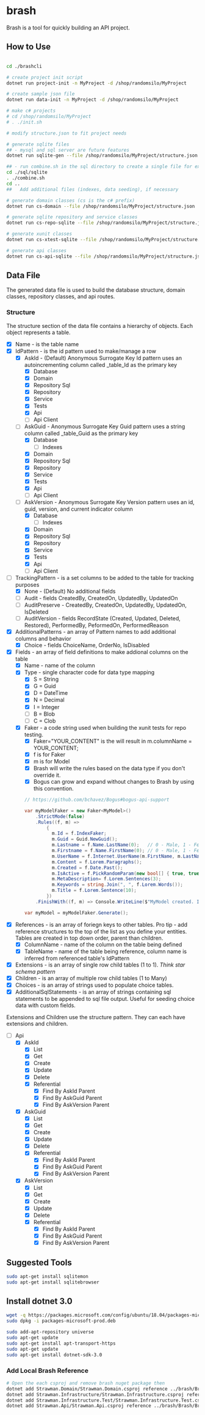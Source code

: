 # brash

Brash is a tool for quickly building an API project.

## How to Use

```bash

cd ./brashcli

# create project init script
dotnet run project-init -n MyProject -d /shop/randomsilo/MyProject

# create sample json file
dotnet run data-init -n MyProject -d /shop/randomsilo/MyProject

# make c# projects
# cd /shop/randomsilo/MyProject
# . ./init.sh

# modify structure.json to fit project needs

# generate sqlite files
## - mysql and sql server are future features
dotnet run sqlite-gen --file /shop/randomsilo/MyProject/structure.json

## - run combine.sh in the sql directory to create a single file for execution
cd ./sql/sqlite
. ./combine.sh
cd ..
##   Add additional files (indexes, data seeding), if necessary

# generate domain classes (cs is the c# prefix)
dotnet run cs-domain --file /shop/randomsilo/MyProject/structure.json

# generate sqlite repository and service classes
dotnet run cs-repo-sqlite --file /shop/randomsilo/MyProject/structure.json

# generate xunit classes
dotnet run cs-xtest-sqlite --file /shop/randomsilo/MyProject/structure.json

# generate api classes
dotnet run cs-api-sqlite --file /shop/randomsilo/MyProject/structure.json

```

## Data File

The generated data file is used to build the database structure, domain classes, repository classes, and api routes.

### Structure

The structure section of the data file contains a hierarchy of objects.
Each object represents a table.

* [x] Name - is the table name
* [x] IdPattern - is the id pattern used to make/manage a row
  * [x] AskId - (Default) Anonymous Surrogate Key Id pattern uses an autoincrementing column called _table_Id as the primary key
    * [x] Database
    * [x] Domain
    * [x] Repository Sql
    * [x] Repository
    * [x] Service
    * [x] Tests
    * [x] Api
    * [ ] Api Client
  * [ ] AskGuid - Anonymous Surrogate Key Guid pattern uses a string column called _table_Guid as the primary key
    * [x] Database
      * [ ] Indexes
    * [x] Domain
    * [x] Repository Sql
    * [x] Repository
    * [x] Service
    * [x] Tests
    * [x] Api
    * [ ] Api Client
  * [ ] AskVersion - Anonymous Surrogate Key Version pattern uses an id, guid, version, and current indicator column
    * [x] Database
      * [ ] Indexes
    * [x] Domain
    * [x] Repository Sql
    * [x] Repository
    * [x] Service
    * [x] Tests
    * [x] Api
    * [ ] Api Client
* [ ] TrackingPattern - is a set columns to be added to the table for tracking purposes
  * [x] None - (Default) No additional fields
  * [ ] Audit - fields CreatedBy, CreatedOn, UpdatedBy, UpdatedOn
  * [ ] AuditPreserve - CreatedBy, CreatedOn, UpdatedBy, UpdatedOn, IsDeleted
  * [ ] AuditVersion - fields RecordState (Created, Updated, Deleted, Restored), PerformedBy, PeformedOn, PerformedReason
* [x] AdditionalPatterns - an array of Pattern names to add additional columns and behavior
  * [x] Choice - fields ChoiceName, OrderNo, IsDisabled
* [x] Fields - an array of field definitions to make addional columns on the table
  * [x] Name - name of the column
  * [x] Type - single character code for data type mapping
    * [x] S = String
    * [x] G = Guid
    * [x] D = DateTime
    * [x] N = Decimal
    * [x] I = Integer
    * [ ] B = Blob
    * [ ] C = Clob
  * [x] Faker - a code string used when building the xunit tests for repo testing.
    * [x] Faker="YOUR_CONTENT" is the will result in m.columnName = YOUR_CONTENT;
    * [x] f is for Faker
    * [x] m is for Model
    * [x] Brash will write the rules based on the data type if you don't override it.
    * [x] Bogus can grow and expand without changes to Brash by using this convention.
  
    ```c#
    // https://github.com/bchavez/Bogus#bogus-api-support

    var myModelFaker = new Faker<MyModel>()
        .StrictMode(false)
        .Rules((f, m) =>
            {
              m.Id = f.IndexFaker;
              m.Guid = Guid.NewGuid();
              m.Lastname = f.Name.LastName(0);   // 0 - Male, 1 - Female
              m.Firstname = f.Name.FirstName(0); // 0 - Male, 1 - Female
              m.UserName = f.Internet.UserName(m.FirstName, m.LastName);
              m.Content = f.Lorem.Paragraphs();
              m.Created = f.Date.Past();
              m.IsActive = f.PickRandomParam(new bool[] { true, true, false });
              m.MetaDescription= f.Lorem.Sentences(3);
              m.Keywords = string.Join(", ", f.Lorem.Words());
              m.Title = f.Lorem.Sentence(10);
            })
        .FinishWith((f, m) => Console.WriteLine($"MyModel created. Id={m.Id}"));

    var myModel = myModelFaker.Generate();
    ```
  
* [x] References - is an array of foriegn keys to other tables. Pro tip - add reference structures to the top of the list as you define your entities.  Tables are created in top down order, parent than children.
  * [x] ColumnName - name of the column on the table being defined
  * [x] TableName - name of the table being reference, column name is inferred from referenced table's IdPattern
* [x] Extensions - is an array of single row child tables (1 to 1). _Think star schema pattern_
* [x] Children - is an array of multiple row child tables (1 to Many)
* [x] Choices - is an array of strings used to populate choice tables.
* [x] AdditionalSqlStatements - is an array of strings containing sql statements to be appended to sql file output.  Useful for seeding choice data with custom fields.

Extensions and Children use the structure pattern.
They can each have extensions and children.

* [ ] Api
  * [x] AskId
    * [x] List
    * [x] Get
    * [x] Create
    * [x] Update
    * [x] Delete
    * [x] Referential
      * [x] Find By AskId Parent
      * [x] Find By AskGuid Parent
      * [x] Find By AskVersion Parent
  * [x] AskGuid
    * [x] List
    * [x] Get
    * [x] Create
    * [x] Update
    * [x] Delete
    * [x] Referential
      * [x] Find By AskId Parent
      * [x] Find By AskGuid Parent
      * [x] Find By AskVersion Parent
  * [x] AskVersion
    * [x] List
    * [x] Get
    * [x] Create
    * [x] Update
    * [x] Delete
    * [x] Referential
      * [x] Find By AskId Parent
      * [x] Find By AskGuid Parent
      * [x] Find By AskVersion Parent

## Suggested Tools

```bash
sudo apt-get install sqlitemon
sudo apt-get install sqlitebrowser
```

## Install dotnet 3.0

```bash
wget -q https://packages.microsoft.com/config/ubuntu/18.04/packages-microsoft-prod.deb -O packages-microsoft-prod.deb
sudo dpkg -i packages-microsoft-prod.deb

sudo add-apt-repository universe
sudo apt-get update
sudo apt-get install apt-transport-https
sudo apt-get update
sudo apt-get install dotnet-sdk-3.0

```

### Add Local Brash Reference

```bash
# Open the each csproj and remove brash nuget package then
dotnet add Strawman.Domain/Strawman.Domain.csproj reference ../brash/Brash/Brash.csproj
dotnet add Strawman.Infrastructure/Strawman.Infrastructure.csproj reference ../brash/Brash/Brash.csproj
dotnet add Strawman.Infrastructure.Test/Strawman.Infrastructure.Test.csproj reference ../brash/Brash/Brash.csproj
dotnet add Strawman.Api/Strawman.Api.csproj reference ../brash/Brash/Brash.csproj

```
